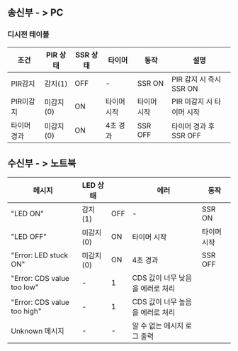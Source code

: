 ## 송신부 - > PC 
### 디시전 테이블 
| 조건       | PIR 상태 |  SSR 상태  | 타이머    | 동작      |       설명          |
|------------|----------|-----------|-----------|----------|----------------------|
| PIR감지        | 감지(1)  |OFF      |     -      | SSR ON    |PIR 감지 시 즉시 SSR ON|
| PIR미감지       | 미감지(0) |  ON    | 타이머 시작 | 타이머 시작|PIR 미감지 시 타이머 시작|
| 타이머 경과     | 미감지(0)| ON     | 4초 경과    | SSR OFF   |타이머 경과 후 SSR OFF |



## 수신부 - > 노트북 
| 메시지       | LED 상태  |    | 에러    | 동작       |  
|------------|----------|-----------|-----------|----------------|
| "LED ON"       | 감지(1)  |OFF      |     -      | SSR ON    |
|"LED OFF"        | 미감지(0) |  ON    | 타이머 시작 | 타이머 시작|
| "Error: LED stuck ON"  | 미감지(0)| ON     | 4초 경과    | SSR OFF   |
|"Error: CDS value too low"| - | 1      |CDS 값이 너무 낮음을 에러로 처리 |
|"Error: CDS value too high"|-| 1   |CDS 값이 너무 높음을 에러로 처리 |
|Unknown 메시지| - | - | 알 수 없는 메시지 로그 출력|
